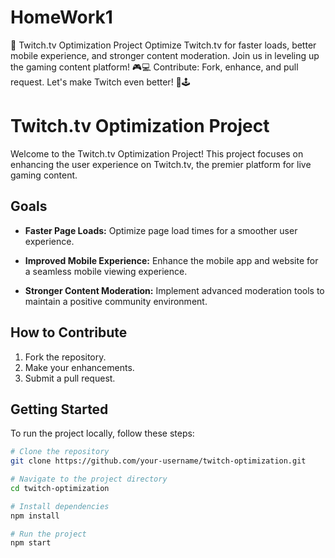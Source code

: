 # HomeWork1
🚀 Twitch.tv Optimization Project  Optimize Twitch.tv for faster loads, better mobile experience, and stronger content moderation. Join us in leveling up the gaming content platform! 🎮💻  Contribute: Fork, enhance, and pull request. Let's make Twitch even better! 🌟🕹️

# Twitch.tv Optimization Project

Welcome to the Twitch.tv Optimization Project! This project focuses on enhancing the user experience on Twitch.tv, the premier platform for live gaming content.

## Goals

- **Faster Page Loads:** Optimize page load times for a smoother user experience.
  
- **Improved Mobile Experience:** Enhance the mobile app and website for a seamless mobile viewing experience.

- **Stronger Content Moderation:** Implement advanced moderation tools to maintain a positive community environment.

## How to Contribute

1. Fork the repository.
2. Make your enhancements.
3. Submit a pull request.

## Getting Started

To run the project locally, follow these steps:

```bash
# Clone the repository
git clone https://github.com/your-username/twitch-optimization.git

# Navigate to the project directory
cd twitch-optimization

# Install dependencies
npm install

# Run the project
npm start
